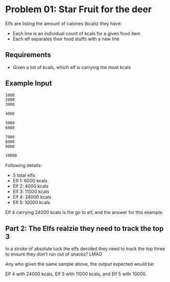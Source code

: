 # Problem 01: Star Fruit for the deer

Elfs are listing the amount of calories (kcals) they have:
- Each line is an individual count of kcals for a given food item
- Each elf separates their food stuffs with a new line

## Requirements

- Given a list of kcals, which elf is carrying the most kcals

## Example Input

```BASH
1000
2000
3000

4000

5000
6000

7000
8000
9000

10000
```

Following details:
- 5 total elfs
- Efl 1: 6000 kcals
- Elf 2: 4000 kcals
- Elf 3: 11000 kcals
- Elf 4: 24000 kcals
- Efl 5: 10000 kcals

Elf 4 carrying 24000 kcals is the go to elf, and the answer for this example.

## Part 2: The Elfs realzie they need to track the top 3

In a stroke of absolute luck the elfs decided they need to track the top three
to ensure they don't run out of snacks?  LMAO

Any who given the same sample above, the output expected would be:

Elf 4 with 24000 kcals, Elf 3 with 11000 kcals, and Elf 5 with 10000.